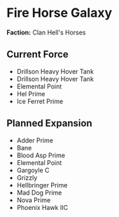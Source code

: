 # Fire Horse Galaxy
**Faction:** Clan Hell's Horses
## Current Force
- Drillson Heavy Hover Tank
- Drillson Heavy Hover Tank
- Elemental Point
- Hel Prime
- Ice Ferret Prime
## Planned Expansion
- Adder Prime
- Bane
- Blood Asp Prime
- Elemental Point
- Gargoyle C
- Grizzly
- Hellbringer Prime
- Mad Dog Prime
- Nova Prime
- Phoenix Hawk IIC
